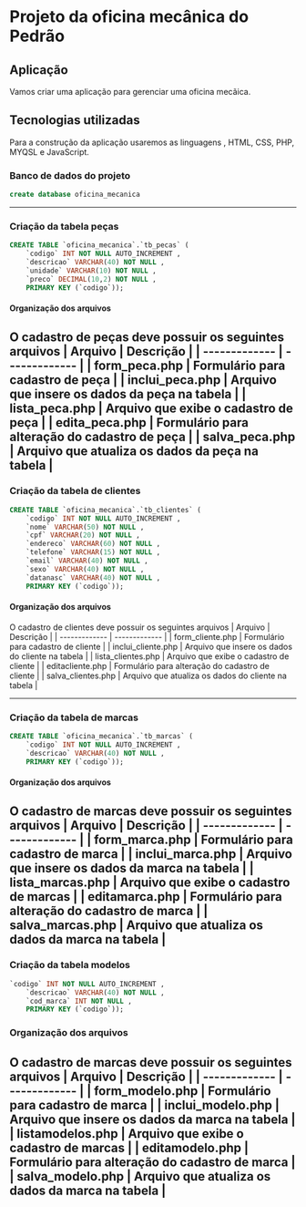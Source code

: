 # Projeto da oficina mecânica do Pedrão

## Aplicação
Vamos criar uma aplicação para gerenciar uma oficina mecãica.

## Tecnologias utilizadas
Para a construção da aplicação usaremos as linguagens , HTML, CSS, PHP, MYQSL e JavaScript.

### Banco de dados  do projeto

```sql
create database oficina_mecanica
```
---

### Criação da tabela peças

```sql
CREATE TABLE `oficina_mecanica`.`tb_pecas` (
    `codigo` INT NOT NULL AUTO_INCREMENT , 
    `descricao` VARCHAR(40) NOT NULL , 
    `unidade` VARCHAR(10) NOT NULL , 
    `preco` DECIMAL(10,2) NOT NULL , 
    PRIMARY KEY (`codigo`));
```

#### Organização dos arquivos
O cadastro de peças deve possuir os seguintes arquivos
| Arquivo  | Descrição |
| ------------- | ------------- |
| form_peca.php  | Formulário para cadastro de peça  |
| inclui_peca.php  | Arquivo que insere os dados da peça na tabela  |
| lista_peca.php  | Arquivo que exibe o cadastro de peça  |
| edita_peca.php  | Formulário para alteração do cadastro de peça  |
| salva_peca.php  | Arquivo que atualiza os dados da peça na tabela  |
--- 

### Criação da tabela de clientes

```sql
CREATE TABLE `oficina_mecanica`.`tb_clientes` (
    `codigo` INT NOT NULL AUTO_INCREMENT , 
    `nome` VARCHAR(50) NOT NULL , 
    `cpf` VARCHAR(20) NOT NULL ,
    `endereco` VARCHAR(60) NOT NULL ,
    `telefone` VARCHAR(15) NOT NULL , 
    `email` VARCHAR(40) NOT NULL ,
    `sexo` VARCHAR(40) NOT NULL ,
    `datanasc` VARCHAR(40) NOT NULL ,
    PRIMARY KEY (`codigo`));
```

#### Organização dos arquivos
O cadastro de clientes deve possuir os seguintes arquivos
| Arquivo  | Descrição |
| ------------- | ------------- |
| form_cliente.php  | Formulário para cadastro de cliente  |
| inclui_cliente.php  | Arquivo que insere os dados do cliente na tabela  |
| lista_clientes.php  | Arquivo que exibe o cadastro de cliente  |
| editacliente.php  | Formulário para alteração do cadastro de cliente  |
| salva_clientes.php  | Arquivo que atualiza os dados do cliente na tabela  |

---

### Criação da tabela de marcas

```sql
CREATE TABLE `oficina_mecanica`.`tb_marcas` (
    `codigo` INT NOT NULL AUTO_INCREMENT , 
    `descricao` VARCHAR(40) NOT NULL , 
    PRIMARY KEY (`codigo`));
```

#### Organização dos arquivos
O cadastro de marcas deve possuir os seguintes arquivos
| Arquivo  | Descrição |
| ------------- | ------------- |
| form_marca.php  | Formulário para cadastro de marca  |
| inclui_marca.php  | Arquivo que insere os dados da marca na tabela  |
| lista_marcas.php  | Arquivo que exibe o cadastro de marcas  |
| editamarca.php  | Formulário para alteração do cadastro de marca  |
| salva_marcas.php  | Arquivo que atualiza os dados da marca na tabela  |
---

### Criação da tabela modelos

```sql
`codigo` INT NOT NULL AUTO_INCREMENT , 
    `descricao` VARCHAR(40) NOT NULL , 
    `cod_marca` INT NOT NULL ,
    PRIMARY KEY (`codigo`));
```

### Organização dos arquivos
O cadastro de marcas deve possuir os seguintes arquivos
| Arquivo  | Descrição |
| ------------- | ------------- |
| form_modelo.php  | Formulário para cadastro de marca  |
| inclui_modelo.php  | Arquivo que insere os dados da marca na tabela  |
| listamodelos.php  | Arquivo que exibe o cadastro de marcas  |
| editamodelo.php  | Formulário para alteração do cadastro de marca  |
| salva_modelo.php  | Arquivo que atualiza os dados da marca na tabela  |
---

